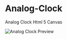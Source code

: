 # Analog-Clock

Analog Clock Html 5 Canvas

![Analog Clock Preview](https://i.im.ge/2022/07/10/uvowof.png)
